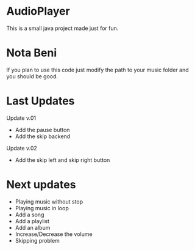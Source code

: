 # AudioPlayer

This is a small java project made just for fun.

# Nota Beni

If you plan to use this code just modify the path to your music folder 
and you should be good.

# Last Updates
Update v.01
* Add the pause button 
* Add the skip backend

Update v.02
* Add the skip left and skip right button

# Next updates

* Playing music without stop
* Playing music in loop
* Add a song
* Add a playlist
* Add an album
* Increase/Decrease the volume
* Skipping problem
